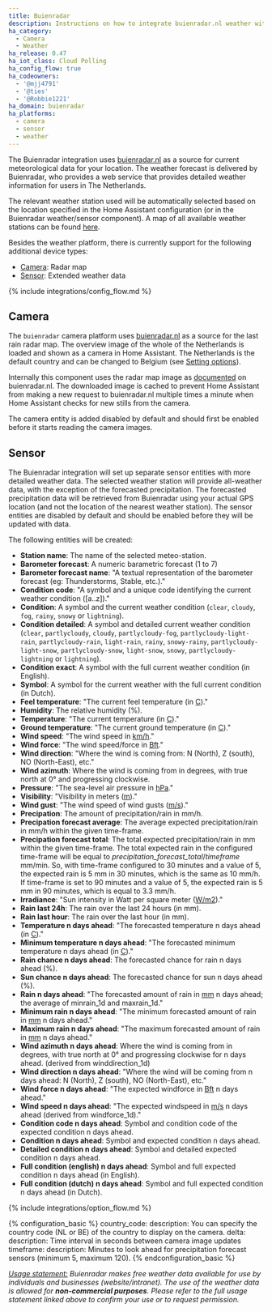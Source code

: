 ```yaml
---
title: Buienradar
description: Instructions on how to integrate buienradar.nl weather within Home Assistant.
ha_category:
  - Camera
  - Weather
ha_release: 0.47
ha_iot_class: Cloud Polling
ha_config_flow: true
ha_codeowners:
  - '@mjj4791'
  - '@ties'
  - '@Robbie1221'
ha_domain: buienradar
ha_platforms:
  - camera
  - sensor
  - weather
---
```


The Buienradar integration uses [buienradar.nl](https://buienradar.nl/) as a source for current meteorological data for your location. The weather forecast is delivered by Buienradar, who provides a web service that provides detailed weather information for users in The Netherlands.

The relevant weather station used will be automatically selected based on the location specified in the Home Assistant configuration (or in the Buienradar weather/sensor component).  A map of all available weather stations can be found [here](https://www.google.com/maps/d/embed?mid=1NivHkTGQUOs0dwQTnTMZi8Uatj0).

Besides the weather platform, there is currently support for the following additional device types:

- [Camera](#camera): Radar map
- [Sensor](#sensor): Extended weather data

{% include integrations/config_flow.md %}

## Camera

The `buienradar` camera platform uses [buienradar.nl](https://buienradar.nl/) as a source for the last rain radar map. The overview image of the whole of the Netherlands is loaded and shown as a camera in Home Assistant. The Netherlands is the default country and can be changed to Belgium (see [Setting options](#setting-options)).

Internally this component uses the radar map image as [documented](https://www.buienradar.nl/overbuienradar/gratis-weerdata) on buienradar.nl.
The downloaded image is cached to prevent Home Assistant from making a new request to buienradar.nl multiple times a minute when Home Assistant checks for new stills from the camera.

The camera entity is added disabled by default and should first be enabled before it starts reading the camera images.

## Sensor

The Buienradar integration will set up separate sensor entities with more detailed weather data. The selected weather station will provide all-weather data, with the exception of the forecasted precipitation. The forecasted precipitation data will be retrieved from Buienradar using your actual GPS location (and not the location of the nearest weather station). The sensor entities are disabled by default and should be enabled before they will be updated with data.

The following entities will be created:

- **Station name**: The name of the selected meteo-station.
- **Barometer forecast**: A numeric barametric forecast (1 to 7)
- **Barometer forecast name**: "A textual representation of the barometer forecast (eg: Thunderstorms, Stable, etc.)."
- **Condition code**: "A symbol and a unique code identifying the current weather condition ([a..z])."
- **Condition**: A symbol and the current weather condition (`clear`, `cloudy`, `fog`, `rainy`, `snowy` or `lightning`).
- **Condition detailed**: A symbol and detailed current weather condition (`clear`, `partlycloudy`, `cloudy`, `partlycloudy-fog`, `partlycloudy-light-rain`, `partlycloudy-rain`, `light-rain`, `rainy`, `snowy-rainy`, `partlycloudy-light-snow`, `partlycloudy-snow`, `light-snow`, `snowy`, `partlycloudy-lightning` or `lightning`).
- **Condition exact**: A symbol with the full current weather condition (in English).
- **Symbol**: A symbol for the current weather with the full current condition (in Dutch).
- **Feel temperature**: "The current feel temperature (in [C](https://en.wikipedia.org/wiki/Celsius))."
- **Humidity**: The relative humidity (%).
- **Temperature**: "The current temperature (in [C](https://en.wikipedia.org/wiki/Celsius))."
- **Ground temperature**: "The current ground temperature (in [C](https://en.wikipedia.org/wiki/Celsius))."
- **Wind speed**: "The wind speed in [km/h](https://en.wikipedia.org/wiki/Kilometres_per_hour)."
- **Wind force**: "The wind speed/force in [Bft](https://en.wikipedia.org/wiki/Beaufort_scale)."
- **Wind direction**: "Where the wind is coming from: N (North), Z (south), NO (North-East), etc."
- **Wind azimuth**: Where the wind is coming from in degrees, with true north at 0° and progressing clockwise.
- **Pressure**: "The sea-level air pressure in [hPa](https://en.wikipedia.org/wiki/Hectopascal)."
- **Visibility**: "Visibility in meters ([m](https://en.wikipedia.org/wiki/Metre))."
- **Wind gust**: "The wind speed of wind gusts ([m/s](https://en.wikipedia.org/wiki/Kilometres_per_hour))."
- **Precipation**: The amount of precipitation/rain in mm/h.
- **Precipation forecast average**: The average expected precipitation/rain in mm/h within the given time-frame.
- **Precipation forecast total**: The total expected precipitation/rain in mm within the given time-frame. The total expected rain in the configured time-frame will be equal to _precipitation_forecast_total_/_timeframe_ mm/min. So, with time-frame configured to 30 minutes and a value of 5, the expected rain is 5 mm in 30 minutes, which is the same as 10 mm/h. If time-frame is set to 90 minutes and a value of 5, the expected rain is 5 mm in 90 minutes, which is equal to 3.3 mm/h.
- **Irradiance**: "Sun intensity in Watt per square meter ([W/m2](https://en.wikipedia.org/wiki/W/m2))."
- **Rain last 24h**: The rain over the last 24 hours (in mm).
- **Rain last hour**: The rain over the last hour (in mm). 
- **Temperature n days ahead**: "The forecasted temperature n days ahead (in [C](https://en.wikipedia.org/wiki/Celsius))."
- **Minimum temperature n days ahead**: "The forecasted minimum temperature n days ahead (in [C](https://en.wikipedia.org/wiki/Celsius))."
- **Rain chance n days ahead**: The forecasted chance for rain n days ahead (%).
- **Sun chance n days ahead**: The forecasted chance for sun n days ahead (%).
- **Rain n days ahead**: "The forecasted amount of rain in [mm](https://en.wikipedia.org/wiki/Millimeter) n days ahead; the average of minrain_1d and maxrain_1d."
- **Minimum rain n days ahead**: "The minimum forecasted amount of rain in [mm](https://en.wikipedia.org/wiki/Millimeter) n days ahead."
- **Maximum rain n days ahead**: "The maximum forecasted amount of rain in [mm](https://en.wikipedia.org/wiki/Millimeter) n days ahead."
- **Wind azimuth n days ahead**: Where the wind is coming from in degrees, with true north at 0° and progressing clockwise for n days ahead. (derived from winddirection_1d)
- **Wind direction n days ahead**: "Where the wind will be coming from n days ahead: N (North), Z (south), NO (North-East), etc."
- **Wind force n days ahead**: "The expected windforce in [Bft](https://en.wikipedia.org/wiki/Beaufort_scale) n days ahead."
- **Wind speed n days ahead**: "The expected windspeed in [m/s](https://en.wikipedia.org/wiki/M/s) n days ahead (derived from windforce_1d)."
- **Condition code n days ahead**: Symbol and condition code of the expected condition n days ahead.
- **Condition n days ahead**: Symbol and expected condition n days ahead.
- **Detailed condition n days ahead**: Symbol and detailed expected condition n days ahead.
- **Full condition (english) n days ahead**: Symbol and full expected condition n days ahead (in English).
- **Full condition (dutch) n days ahead**: Symbol and full expected condition n days ahead (in Dutch).

{% include integrations/option_flow.md %}

{% configuration_basic %}
country_code:
  description: You can specify the country code (NL or BE) of the
    country to display on the camera.
delta:
  description: Time interval in seconds between camera image updates
timeframe:
  description: Minutes to look ahead for precipitation forecast sensors (minimum 5, maximum 120).
{% endconfiguration_basic %}

_[Usage statement:](https://www.buienradar.nl/overbuienradar/gratis-weerdata)
Buienradar makes free weather data available for use by individuals and businesses (website/intranet). The use of the weather data is allowed for **non-commercial purposes**. Please refer to the full usage statement linked above to confirm your use or to request permission._
